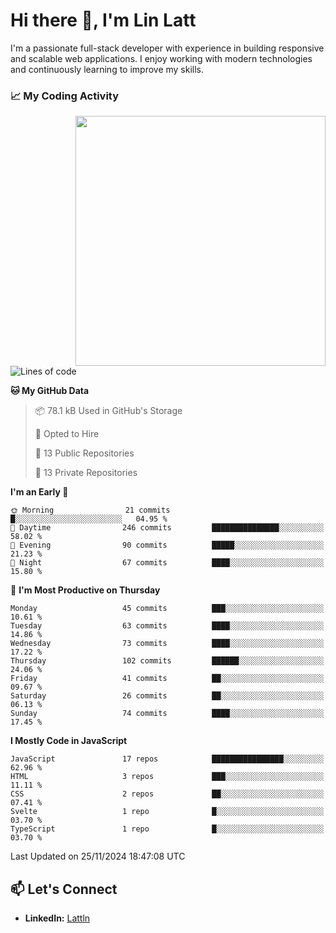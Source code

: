 # Hi there 👋, I'm Lin Latt

I'm a passionate full-stack developer with experience in building responsive and scalable web applications. I enjoy working with modern technologies and continuously learning to improve my skills.

### 📈 My Coding Activity 
<img src="https://github.com/user-attachments/assets/6cec4854-3eec-4600-9120-9be1d3cb2bfe"  width="400px" align="right">

<!--START_SECTION:waka-->
![Lines of code](https://img.shields.io/badge/From%20Hello%20World%20I%27ve%20Written-355.5%20thousand%20lines%20of%20code-blue)

**🐱 My GitHub Data** 

> 📦 78.1 kB Used in GitHub's Storage 
 > 
> 💼 Opted to Hire
 > 
> 📜 13 Public Repositories 
 > 
> 🔑 13 Private Repositories 
 > 
**I'm an Early 🐤** 

```text
🌞 Morning                21 commits          █░░░░░░░░░░░░░░░░░░░░░░░░   04.95 % 
🌆 Daytime                246 commits         ███████████████░░░░░░░░░░   58.02 % 
🌃 Evening                90 commits          █████░░░░░░░░░░░░░░░░░░░░   21.23 % 
🌙 Night                  67 commits          ████░░░░░░░░░░░░░░░░░░░░░   15.80 % 
```
📅 **I'm Most Productive on Thursday** 

```text
Monday                   45 commits          ███░░░░░░░░░░░░░░░░░░░░░░   10.61 % 
Tuesday                  63 commits          ████░░░░░░░░░░░░░░░░░░░░░   14.86 % 
Wednesday                73 commits          ████░░░░░░░░░░░░░░░░░░░░░   17.22 % 
Thursday                 102 commits         ██████░░░░░░░░░░░░░░░░░░░   24.06 % 
Friday                   41 commits          ██░░░░░░░░░░░░░░░░░░░░░░░   09.67 % 
Saturday                 26 commits          ██░░░░░░░░░░░░░░░░░░░░░░░   06.13 % 
Sunday                   74 commits          ████░░░░░░░░░░░░░░░░░░░░░   17.45 % 
```


**I Mostly Code in JavaScript** 

```text
JavaScript               17 repos            ████████████████░░░░░░░░░   62.96 % 
HTML                     3 repos             ███░░░░░░░░░░░░░░░░░░░░░░   11.11 % 
CSS                      2 repos             ██░░░░░░░░░░░░░░░░░░░░░░░   07.41 % 
Svelte                   1 repo              █░░░░░░░░░░░░░░░░░░░░░░░░   03.70 % 
TypeScript               1 repo              █░░░░░░░░░░░░░░░░░░░░░░░░   03.70 % 
```




 Last Updated on 25/11/2024 18:47:08 UTC
<!--END_SECTION:waka-->

## 📫 Let's Connect

- **LinkedIn:** [Lattln](https://linkedin.com/in/lin-latt)
<!-- - **Portfolio:** [Your Portfolio](https://yourportfolio.com) -->
